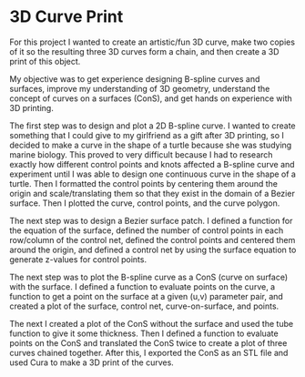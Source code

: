 # 3D Curve Print

For this project I wanted to create an artistic/fun 3D curve, make two copies of it so the resulting three 3D curves form a chain, and then create a 3D print of this object.  

My objective was to get experience designing B-spline curves and surfaces, improve my understanding of 3D geometry, understand the concept of curves on a surfaces (ConS), and get hands on experience with 3D printing.  

The first step was to design and plot a 2D B-spline curve.  I wanted to create something that I could give to my girlfriend as a gift after 3D printing, so I decided to make a curve in the shape of a turtle because she was studying marine biology.  This proved to very difficult because I had to research exactly how different control points and knots affected a B-spline curve and experiment until I was able to design one continuous curve in the shape of a turtle.  Then I formatted the control points by centering them around the origin and scale/translating them so that they exist in the domain of a Bezier surface.  Then I plotted the curve, control points, and the curve polygon.  

The next step was to design a Bezier surface patch.  I defined a function for the equation of the surface, defined the number of control points in each row/column of the control net, defined the control points and centered them around the origin, and defined a control net by using the surface equation to generate z-values for control points.  

The next step was to plot the B-spline curve as a ConS (curve on surface) with the surface.  I defined a function to evaluate points on the curve, a function to get a point on the surface at a given (u,v) parameter pair, and created a plot of the surface, control net, curve-on-surface, and points.  

The next I created a plot of the ConS without the surface and used the tube function to give it some thickness.  Then I defined a function to evaluate points on the ConS and translated the ConS twice to create a plot of three curves chained together.  After this, I exported the ConS as an STL file and used Cura to make a 3D print of the curves.  
